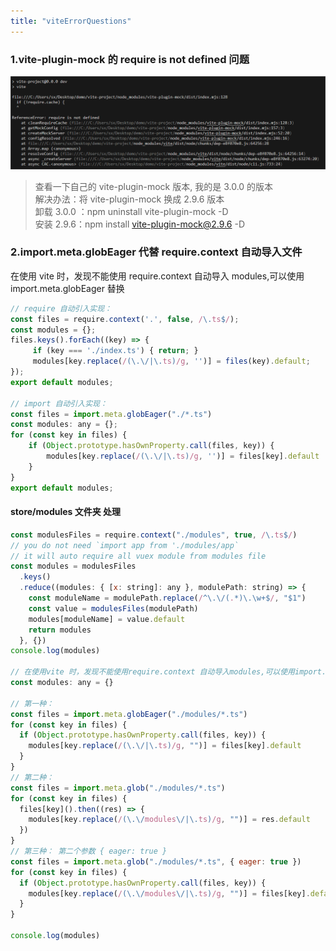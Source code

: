 ```yaml
---
title: "viteErrorQuestions"
---
```


### 1.vite-plugin-mock 的 require is not defined 问题

![vite-plugin-mock](/images/vite/vite-plugin-mock.png)

> 查看一下自己的 vite-plugin-mock 版本, 我的是 3.0.0 的版本  
> 解决办法：将 vite-plugin-mock 换成 2.9.6 版本  
> 卸载 3.0.0 ：npm uninstall vite-plugin-mock -D  
> 安装 2.9.6：npm install vite-plugin-mock@2.9.6 -D

### 2.import.meta.globEager 代替 require.context 自动导入文件

在使用 vite 时，发现不能使用 require.context 自动导入 modules,可以使用 import.meta.globEager 替换

```js
// require 自动引入实现：
const files = require.context('.', false, /\.ts$/);
const modules = {};
files.keys().forEach((key) => {
     if (key === './index.ts') { return; }
     modules[key.replace(/(\.\/|\.ts)/g, '')] = files(key).default;
});
export default modules;

// import 自动引入实现：
const files = import.meta.globEager("./*.ts")
const modules: any = {};
for (const key in files) {
    if (Object.prototype.hasOwnProperty.call(files, key)) {
        modules[key.replace(/(\.\/|\.ts)/g, '')] = files[key].default
    }
}
export default modules;
```

#### store/modules 文件夹 处理

```js
const modulesFiles = require.context("./modules", true, /\.ts$/)
// you do not need `import app from './modules/app`
// it will auto require all vuex module from modules file
const modules = modulesFiles
  .keys()
  .reduce((modules: { [x: string]: any }, modulePath: string) => {
    const moduleName = modulePath.replace(/^\.\/(.*)\.\w+$/, "$1")
    const value = modulesFiles(modulePath)
    modules[moduleName] = value.default
    return modules
  }, {})
console.log(modules)

// 在使用vite 时，发现不能使用require.context 自动导入modules,可以使用import.meta.globEager替换
const modules: any = {}

// 第一种：
const files = import.meta.globEager("./modules/*.ts")
for (const key in files) {
  if (Object.prototype.hasOwnProperty.call(files, key)) {
    modules[key.replace(/(\.\/|\.ts)/g, "")] = files[key].default
  }
}
// 第二种：
const files = import.meta.glob("./modules/*.ts")
for (const key in files) {
  files[key]().then((res) => {
    modules[key.replace(/(\.\/modules\/|\.ts)/g, "")] = res.default
  })
}
// 第三种： 第二个参数 { eager: true }
const files = import.meta.glob("./modules/*.ts", { eager: true })
for (const key in files) {
  if (Object.prototype.hasOwnProperty.call(files, key)) {
    modules[key.replace(/(\.\/modules\/|\.ts)/g, "")] = files[key].default
  }
}

console.log(modules)
```
